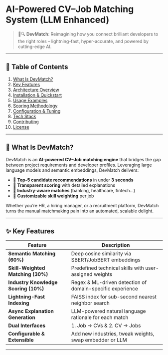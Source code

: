 # AI-Powered CV–Job Matching System (LLM Enhanced)

> 🧠🔍 **DevMatch**: Reimagining how you connect brilliant developers to the right roles – lightning-fast, hyper-accurate, and powered by cutting-edge AI.

---

## 🚀 Table of Contents
1. [What Is DevMatch?](#what-is-devmatch)
2. [Key Features](#key-features)
3. [Architecture Overview](#architecture-overview)
4. [Installation & Quickstart](#installation--quickstart)
5. [Usage Examples](#usage-examples)
6. [Scoring Methodology](#scoring-methodology)
7. [Configuration & Tuning](#configuration--tuning)
8. [Tech Stack](#tech-stack)
9. [Contributing](#contributing)
10. [License](#license)

---

## 🎯 What Is DevMatch?
DevMatch is an **AI-powered CV–Job matching engine** that bridges the gap between project requirements and developer profiles. Leveraging large language models and semantic embeddings, DevMatch delivers:

- 🔹 **Top-5 candidate recommendations** in under **3 seconds**  
- 🔹 **Transparent scoring** with detailed explanations  
- 🔹 **Industry-aware matches** (banking, healthcare, fintech…)  
- 🔹 **Customizable skill weighting** per job  

Whether you’re HR, a hiring manager, or a recruitment platform, DevMatch turns the manual matchmaking pain into an automated, scalable delight.

---

## ✨ Key Features

| Feature                                 | Description                                                  |
|-----------------------------------------|--------------------------------------------------------------|
| **Semantic Matching (60%)**             | Deep cosine similarity via SBERT/JobBERT embeddings          |
| **Skill-Weighted Matching (30%)**       | Predefined technical skills with user-assigned weights       |
| **Industry Knowledge Scoring (10%)**    | Regex & ML-driven detection of domain-specific experience    |
| **Lightning-Fast Indexing**             | FAISS index for sub-second nearest neighbor search           |
| **Async Explanation Generation**        | LLM-powered natural language rationale for each match        |
| **Dual Interfaces**                     | 1. Job → CVs & 2. CV → Jobs                                  |
| **Configurable & Extensible**           | Add new industries, tweak weights, swap embedder or LLM      |

---
